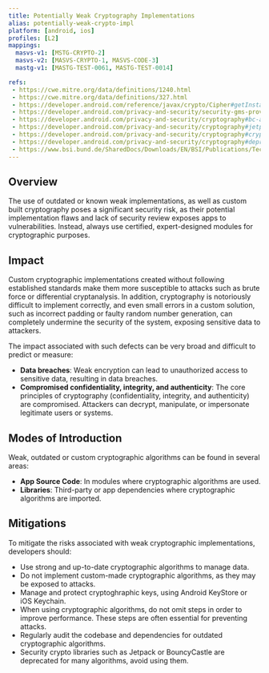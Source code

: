 ```yaml
---
title: Potentially Weak Cryptography Implementations
alias: potentially-weak-crypto-impl
platform: [android, ios]
profiles: [L2]
mappings:
  masvs-v1: [MSTG-CRYPTO-2]
  masvs-v2: [MASVS-CRYPTO-1, MASVS-CODE-3]
  mastg-v1: [MASTG-TEST-0061, MASTG-TEST-0014]

refs: 
 - https://cwe.mitre.org/data/definitions/1240.html
 - https://cwe.mitre.org/data/definitions/327.html
 - https://developer.android.com/reference/javax/crypto/Cipher#getInstance(java.lang.String)
 - https://developer.android.com/privacy-and-security/security-gms-provider
 - https://developer.android.com/privacy-and-security/cryptography#bc-algorithms
 - https://developer.android.com/privacy-and-security/cryptography#jetpack_security_crypto_library
 - https://developer.android.com/privacy-and-security/cryptography#crypto_provider
 - https://developer.android.com/privacy-and-security/cryptography#deprecated-functionality
 - https://www.bsi.bund.de/SharedDocs/Downloads/EN/BSI/Publications/TechGuidelines/TG02102/BSI-TR-02102-1.pdf?__blob=publicationFile
---
```


## Overview

The use of outdated or known weak implementations, as well as custom built cryptography poses a significant security risk, as their potential implementation flaws and lack of security review exposes apps to vulnerabilities. Instead, always use certified, expert-designed modules for cryptographic purposes.

## Impact

Custom cryptographic implementations created without following established standards make them more susceptible to attacks such as brute force or differential cryptanalysis. In addition, cryptography is notoriously difficult to implement correctly, and even small errors in a custom solution, such as incorrect padding or faulty random number generation, can completely undermine the security of the system, exposing sensitive data to attackers.

The impact associated with such defects can be very broad and difficult to predict or measure:

- **Data breaches**: Weak encryption can lead to unauthorized access to sensitive data, resulting in data breaches.
- **Compromised confidentiality, integrity, and authenticity**: The core principles of cryptography (confidentiality, integrity, and authenticity) are compromised. Attackers can decrypt, manipulate, or impersonate legitimate users or systems.

## Modes of Introduction

Weak, outdated or custom cryptographic algorithms can be found in several areas:

- **App Source Code**: In modules where cryptographic algorithms are used.
- **Libraries**: Third-party or app dependencies where cryptographic algorithms are imported.

## Mitigations

To mitigate the risks associated with weak cryptographic implementations, developers should:

- Use strong and up-to-date cryptographic algorithms to manage data.
- Do not implement custom-made cryptographic algorithms, as they may be exposed to attacks.
- Manage and protect cryptoghraphic keys, using Android KeyStore or iOS Keychain.
- When using cryptographic algorithms, do not omit steps in order to improve performance. These steps are often essential for preventing attacks.
- Regularly audit the codebase and dependencies for outdated cryptographic algorithms.
- Security crypto libraries such as Jetpack or BouncyCastle are deprecated for many algorithms, avoid using them.
